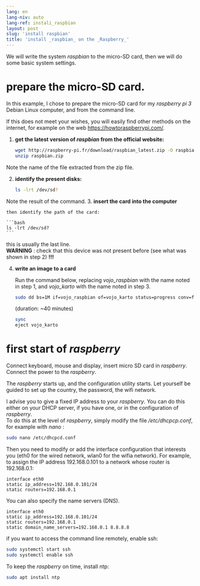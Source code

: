 ```yaml
---
lang: en
lang-niv: auto
lang-ref: instali_raspbian
layout: post
slug: 'install raspbian'
title: 'install _raspbian_ on the _Raspberry_'
---
```


We will write the system _raspbian_ to the micro-SD card, then we will do some basic system settings. 


# prepare the micro-SD card.

In this example, I chose to prepare the micro-SD card for my _raspberry pi 3_ Debian Linux computer, and from the command line.

If this does not meet your wishes, you will easily find other methods on the internet, for example on the web <https://howtoraspberrypi.com/>.

 1. **get the latest version of _raspbian_ from the official website:**



    ```bash
    wget http://raspberry-pi.fr/download/raspbian_latest.zip -O raspbian.zip
    unzip raspbian.zip
    ```
Note the name of the file extracted from the zip file.
    
 2. **identify the present disks:**


    
    ```bash
    ls -lrt /dev/sd?
    ```
Note the result of the command.
3. **insert the card into the computer**
    
    then identify the path of the card:
    
    ```bash
    ls -lrt /dev/sd?
    ```
this is usually the last line.  
    **WARNING** : check that this device was not present before \(see what was shown in step 2\) **!!!**

 4. **write an image to a card**



    Run the command below, replacing _vojo\_raspbian_ with the name noted in step 1, and _vojo\_karto_ with the name noted in step 3.
    
    ```bash
    sudo dd bs=1M if=vojo_raspbian of=vojo_karto status=progress conv=fsync
    ```
    (duration: ~40 minutes)
    
    ```bash
    sync
    eject vojo_karto
    ``` 


# first start of _raspberry_
Connect keyboard, mouse and display, insert micro SD card in _raspberry_.  
Connect the power to the _raspberry_.

The _raspberry_ starts up, and the configuration utility starts. Let yourself be guided to set up the country, the password, the wifi network.

I advise you to give a fixed IP address to your _raspberry_. You can do this either on your DHCP server, if you have one, or in the configuration of _raspberry_.  
To do this at the level of _raspberry_, simply modify the file _/etc/dhcpcp.conf_, for example with _nano_ :

```bash
sudo nano /etc/dhcpcd.conf
```

Then you need to modify or add the interface configuration that interests you (eth0 for the wired network, wlan0 for the wifia network). For example, to assign the IP address 192.168.0.101 to a network whose router is 192.168.0.1:

```
interface eth0
static ip_address=192.168.0.101/24
static routers=192.168.0.1
```
You can also specify the name servers (DNS). 

```
interface eth0
static ip_address=192.168.0.101/24
static routers=192.168.0.1
static domain_name_servers=192.168.0.1 8.8.8.8
```
if you want to access the command line remotely, enable ssh:

```bash
sudo systemctl start ssh
sudo systemctl enable ssh
```

To keep the _raspberry_ on time, install ntp:

```bash
sudo apt install ntp
```

